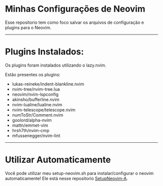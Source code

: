 # Minhas Configurações de Neovim
Esse repositorio tem como foco salvar os arquivos de configuração e plugins para o Neovim.

---

# Plugins Instalados:

Os plugins foram instalados utilizando o lazy.nvim.

Estão presentes os plugins: 
* lukas-reineke/indent-blankline.nvim
* nvim-tree/nvim-tree.lua
* neovim/nvim-lspconfig
* akinsho/bufferline.nvim
* nvim-lualine/lualine.nvim
* nvim-telescope/telescope.nvim
* numToStr/Comment.nvim
* goolord/alpha-nvim
* mattn/emmet-vim
* hrsh7th/nvim-cmp
* mfussenegger/nvim-lint

---

# Utilizar Automaticamente

Você pode utilizar meu setup-neovim.sh para instalar/configurar o neovim automaticamente! Ele está nesse repositorio [SetupNeovim-A]().
